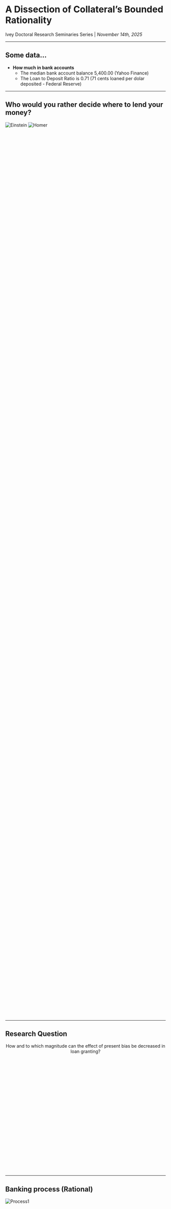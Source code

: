 <!-- .slide: class="title-slide" -->
# A Dissection of Collateral’s Bounded Rationality
<div class="subtitle">Ivey Doctoral Research Seminaries Series | <em>November 14th, 2025</em></div>
</section>

---

## Some data...
- **How much in bank accounts**
    - The median bank account balance 5,400.00 (Yahoo Finance)
    - The Loan to Deposit Ratio is 0.71 (71 cents loaned per dolar deposited - Federal Reserve)

---
## Who would you rather decide where to lend your money?

<div class="cols" style="min-height:70vh; align-items:center; justify-items:center; gap:64px;">
  <img data-src="./images/einsten.jpg" style="max-height:60vh; width:auto;" alt="Einstein">
  <img data-src="./images/homer.webp" style="max-height:60vh; width:auto;" alt="Homer">
</div>

---
## Research Question

<div style="min-height:10vh; display:center; place-items:center; text-align:center;">
  <p>How and to which magnitude can the effect of present bias be decreased in loan granting?</p>
</div>


---
## Banking process (Rational)

<div class="cols" style="min-height:70vh; align-items:center; justify-items:center; ">
  <img data-src="./images/Figure1.png" style="max-height:60vh; width:auto;" alt="Process1">
</div>

---
## Banking process (Heuristics)

<div class="cols" style="min-height:70vh; align-items:center; justify-items:center; gap:64px;">
  <img data-src="./images/Figure4.png" style="max-height:60vh; width:auto;" alt="Process2">
  <img data-src="./images/Figure6.png" style="max-height:60vh; width:auto;" alt="Process3">
</div>

---
## The Model

--
## Intertemporal Choice Component (Laibson, 1997)

$$U_t = u(c_t) + \beta \sum_{\tau = t+1}^{T} \delta^{\tau - t} u(c_\tau)$$

Where,

- $u(c_t)$ : instant utility from consumption $c_t$
- $\beta$ : present-bias parameter $\beta \in(0,1]$
- $\delta$ : discount factor $\delta\in(0,1)$
- $T$ : the time horizon

--

## Reference-Dependent Preferences (Koszegi and Rabin, 2006)

$$U(c \mid r) = m(c) + \sum_{k=1}^{K} \mu_k \left[ m_k(c_k) - m_k(r_k) \right]$$

Where,

- $c=(c^1,...,C^K)$ : vector over k dimensions
- $c^k$ : realized outcome in k dimension
- $m(c)$ : total consumption utility $\sum_{k=1}^{K} m_k(c_k)$
- $r^k$ : agent's rational outcome expectations on $c^k$
- $m^k(\cdot)$ : consumption utility function for k dimension
- $\mu_k(\cdot)$ : the gain-loss utility function*

--

## Gain-Loss Utility Function Capturing Reference Dependence (Koszegi and Rabin, 2006)

$$
\mu_k(x) = 
	\begin{cases}
		\eta_k x, & \text{if } x \geq 0 \quad \text{(gain)}

		\eta_k \lambda_k x, & \text{if } x < 0 \quad \text{(loss)}
	\end{cases}
$$

Where,

- $\eta_k$ : scale of sensitivity to gain/losses
- $\lambda_k$ : loss aversion parameter

--

## Adjusting the deviation-based structure with a CRRA form

$m^k(c^k)$ is replaced with $u(c^k)$

Giving:

$
\mu_k(c_k,r_k) =
\begin{cases}
  \eta_k\, x_k^{\alpha_k}, & \text{if } x_k \ge 0 \quad \text{(gain)}
  -\eta_k\,\lambda_k\, (-x_k)^{\gamma_k}, & \text{if } x_k < 0 \quad \text{(loss)}
\end{cases}
\qquad x_k=c_k-r_k.
$

Where,
- $\eta_k>0$ : sensitivity factor
- $\lambda_k \ge 1$ : loss-aversion parameter
- $\alpha_k \in (0,1]$ : gains
- $\gamma_k \in (0,1]$ : losses

--

## Hybrid Model (quasi-hyperbolic discounting with explicit risk preferences)

$$U_t = \sum_{k=1}^{K} \left[ \frac{(c_{t}^{k})^{1 - \rho}}{1 - \rho} + \mu_k(c_{t}^{k}, r_{t}^{k}) \right] + \beta \sum_{\tau = t+1}^{T} \delta^{\tau - t} \sum_{k=1}^{K} \left[ \frac{(c_{\tau} ^{k})^{1 - \rho}}{1 - \rho} + \mu_k(c_{\tau}^{k}, r_{\tau}^{k}) \right]$$

--

## A Final Adjustment

- $A_t$ : available menu
- $F(A_t)$ : feasible attention sets
- $S_t\subseteq(A_t)$ : consideration set endogenously chosen
- feasible utility path:
$$\tilde{U}_t = \max_{c_t \in S_t} \left[ u(c_t \mid r_t) + \beta \sum_{\tau = t+1}^{T} \delta^{\tau - t} \mathbb{E}_{S_\tau} \left[ u(c_\tau \mid r_\tau) \right] \right]$$

- $\Theta_t$ : a point given at time t
- $u(c_t \mid r_t) \geq \theta_t$ : satisfaction point
- Constrained to $c_t \in S_t \subseteq A_t$

$$U_t = \sum_{k=1}^{K} \left[ \frac{(c_{t}^{k})^{1 - \rho}}{1 - \rho} + \mu_k(c_{t}^{k}, r_{t}^{k}) \right] + \beta \sum_{\tau = t+1}^{T} \delta^{\tau - t} \sum_{k=1}^{K} \left[ \frac{(c_{\tau}^{k})^{1 - \rho}}{1 - \rho} + \mu_k(c_{\tau}^{k}, r_{\tau}^{k}) \right]$$

--
## The decision Rule

Utility function for each potential scenario:
- When Right:
  - $U_1$, when $\mathop{\mathbb{E}}(P_a)$ when customer expected probability $P_i$ is read as it landed above the threshold and that it was accepted.
  - $U_4$ , when $\mathop{\mathbb{E}}(P_b)$ of the expected repayment probability $P_i$, given by $(1-P_a)$ is read as it landed below the threshold and that it was rejected.

- When Wrong:
  - $U_3$ Type I Error
  - $U_2$ Type II Error

Each Scenario Probability of Accepting and rejecting given by:

$$\mathop{\mathbb{E}}\left[U|\text{Accept}\right]=P_aU_1+P_bU_2$$
$$\mathop{\mathbb{E}}\left[U|\text{Reject}\right]=P_aU_3+P_bU_4$$

In a multi-scenario task the decision maker will rank the utilities from the highest to the lowest.

---
## A Blur in the Perceived Feasibility Frontier

<div class="cols" style="min-height:70vh; align-items:center; justify-items:center; gap:64px;">
  <img data-src="./images/frontier1.png" style="max-height:60vh; width:auto;" alt="Frontier1">
  <img data-src="./images/frontier2.png" style="max-height:60vh; width:auto;" alt="Frontier2">
</div>

--
## The effect of an Ancillary condition "d" (Clippel, Nd)

- $\Psi$ : bias (present bias)
- $\lambda$ : risk preference
- Decision set:

$$L=C(\{ x,y \}, \Psi, \lambda) \textnormal{ where, } (x,y)\in \mathbb{R}^2_+ $$

And the frontier:

$$y=\left(1-\left(\frac{x}{\psi}\right)^{1-\lambda}\right)^{1-\lambda}$$

-- 

## The Frontier perception shift and inter-temporal effect

- Distorded decision set:
$$\psi_t=\psi(\psi_{t-1},A_t)$$
- Inter-temporal effect of time dependency:
$$\text{where, } x\in [0,\psi_t] \text{ and, } \lambda \in (0,1)$$


---
## The Experimental Design

- Lab Experiment Proposed
- Field Experiment Proposed

--

## Lab Experiment

--

## Field Experiment

---

## Empirical Strategy

- **MLE**

---

## Preliminary Results

---

## Q&A